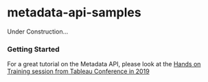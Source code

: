 # metadata-api-samples

Under Construction...

### Getting Started
For a great tutorial on the Metadata API, please look at the [Hands on Training session from Tableau Conference in 2019](https://tc19.tableau.com/learn/sessions/understand-your-tableau-assets-metadata-api)